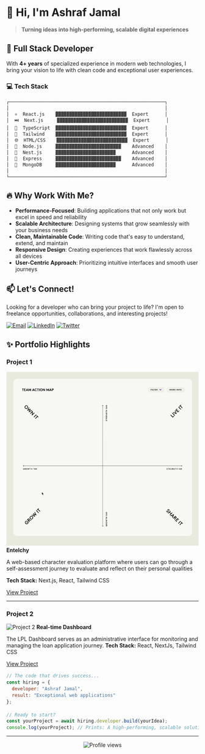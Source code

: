 # 👋 Hi, I'm Ashraf Jamal

> **Turning ideas into high-performing, scalable digital experiences**

## 🚀 Full Stack Developer

With **4+ years** of specialized experience in modern web technologies, I bring your vision to life with clean code and exceptional user experiences.

### 💻 Tech Stack

```
┌─────────────────────────────────────────────────────────┐
│                                                         │
│  ⚛️  React.js    ▓▓▓▓▓▓▓▓▓▓▓▓▓▓▓▓▓▓▓▓▓▓▓▓▓▓  Expert      │
│  ⏭️  Next.js     ▓▓▓▓▓▓▓▓▓▓▓▓▓▓▓▓▓▓▓▓▓▓▓▓▓▓  Expert      │
│  🔷  TypeScript  ▓▓▓▓▓▓▓▓▓▓▓▓▓▓▓▓▓▓▓▓▓▓▓▓▓▓  Expert      │
│  🎨  Tailwind    ▓▓▓▓▓▓▓▓▓▓▓▓▓▓▓▓▓▓▓▓▓▓▓▓▓▓  Expert      │
│  🌐  HTML/CSS    ▓▓▓▓▓▓▓▓▓▓▓▓▓▓▓▓▓▓▓▓▓▓▓▓▓▓  Expert      │
│  📡  Node.js     ▓▓▓▓▓▓▓▓▓▓▓▓▓▓▓▓▓▓▓▓▓▓▓▓    Advanced    │
│  🦅  Nest.js     ▓▓▓▓▓▓▓▓▓▓▓▓▓▓▓▓▓▓▓▓▓▓      Advanced    │
│  🚂  Express     ▓▓▓▓▓▓▓▓▓▓▓▓▓▓▓▓▓▓▓▓▓▓▓▓    Advanced    │
│  🍃  MongoDB     ▓▓▓▓▓▓▓▓▓▓▓▓▓▓▓▓▓▓▓▓▓▓      Advanced    │
│                                                         │
└─────────────────────────────────────────────────────────┘
```

## 🔥 Why Work With Me?

- **Performance-Focused**: Building applications that not only work but excel in speed and reliability
- **Scalable Architecture**: Designing systems that grow seamlessly with your business needs
- **Clean, Maintainable Code**: Writing code that's easy to understand, extend, and maintain
- **Responsive Design**: Creating experiences that work flawlessly across all devices
- **User-Centric Approach**: Prioritizing intuitive interfaces and smooth user journeys

## 📫 Let's Connect!

Looking for a developer who can bring your project to life? I'm open to freelance opportunities, collaborations, and interesting projects!

[![Email](https://img.shields.io/badge/Email-ashrafjl2000%40gmail.com-D14836?style=for-the-badge&logo=gmail&logoColor=white)](mailto:ashrafjl2000@gmail.com)
[![LinkedIn](https://img.shields.io/badge/LinkedIn-Connect-0077B5?style=for-the-badge&logo=linkedin&logoColor=white)](https://www.linkedin.com/in/ashrafjl/)
[![Twitter](https://img.shields.io/badge/Twitter-Follow-1DA1F2?style=for-the-badge&logo=twitter&logoColor=white)](https://x.com/ashraflucky99)

## ✨ Portfolio Highlights

### Project 1
![entelechy](https://raw.githubusercontent.com/ashrafjl/ashrafjl/refs/heads/main/entelechy.webp)
**Entelchy**

A web-based character evaluation platform where users can go through a self-assessment journey to evaluate and reflect on their personal qualities

**Tech Stack:** Next.js, React, Tailwind CSS

[View Project](https://my.entelechy.academy/signup)

---

### Project 2
![Project 2]()
**Real-time Dashboard**

The LPL Dashboard serves as an administrative interface for monitoring and managing the loan application journey.
**Tech Stack:** React, NextJs, Tailwind CSS

[View Project](https://raw.githubusercontent.com/ashrafjl/ashrafjl/refs/heads/main/dashboard.jpg)

```javascript
// The code that drives success...
const hiring = {
  developer: "Ashraf Jamal",
  result: "Exceptional web applications"
};

// Ready to start?
const yourProject = await hiring.developer.build(yourIdea);
console.log(yourProject); // Prints: A high-performing, scalable solution
```

---

<p align="center">
  <img src="https://komarev.com/ghpvc/?ashrafjl=yourusername&label=Profile%20views&color=0e75b6&style=flat" alt="Profile views" />
</p>
